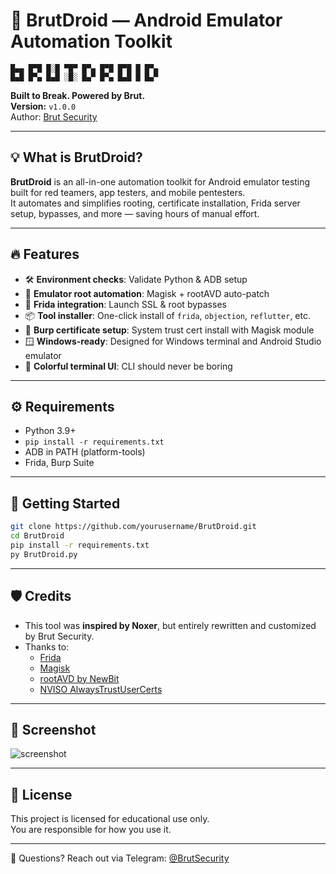 
# 🧨 BrutDroid — Android Emulator Automation Toolkit

```
█▄▄ █▀█ █░█ ▀█▀ █▀▄ █▀█ █▀█ █ █▀▄  
█▄█ █▀▄ █▄█ ░█░ █▄▀ █▀▄ █▄█ █ █▄▀  
```

**Built to Break. Powered by Brut.**  
**Version:** `v1.0.0`  
Author: [Brut Security](https://t.me/BrutSecurity)

---

## 💡 What is BrutDroid?

**BrutDroid** is an all-in-one automation toolkit for Android emulator testing built for red teamers, app testers, and mobile pentesters.  
It automates and simplifies rooting, certificate installation, Frida server setup, bypasses, and more — saving hours of manual effort.

---

## 🔥 Features

- 🛠️ **Environment checks**: Validate Python & ADB setup
- 📱 **Emulator root automation**: Magisk + rootAVD auto-patch
- 🧪 **Frida integration**: Launch SSL & root bypasses
- 📦 **Tool installer**: One-click install of `frida`, `objection`, `reflutter`, etc.
- 🔐 **Burp certificate setup**: System trust cert install with Magisk module
- 🪟 **Windows-ready**: Designed for Windows terminal and Android Studio emulator
- 🎨 **Colorful terminal UI**: CLI should never be boring

---

## ⚙️ Requirements

- Python 3.9+
- `pip install -r requirements.txt`
- ADB in PATH (platform-tools)
- Frida, Burp Suite

---

## 🚀 Getting Started

```bash
git clone https://github.com/yourusername/BrutDroid.git
cd BrutDroid
pip install -r requirements.txt
py BrutDroid.py
```

---

## 🛡 Credits

- This tool was **inspired by Noxer**, but entirely rewritten and customized by Brut Security.
- Thanks to:
  - [Frida](https://github.com/frida/frida)
  - [Magisk](https://github.com/topjohnwu/Magisk)
  - [rootAVD by NewBit](https://gitlab.com/newbit/rootAVD)
  - [NVISO AlwaysTrustUserCerts](https://github.com/NVISOsecurity/AlwaysTrustUserCerts)

---

## 📸 Screenshot

![screenshot](https://user-images.githubusercontent.com/your-placeholder-image.png)

---

## 🧩 License

This project is licensed for educational use only.  
You are responsible for how you use it.

---

💬 Questions? Reach out via Telegram: [@BrutSecurity](https://t.me/BrutSecurity)
